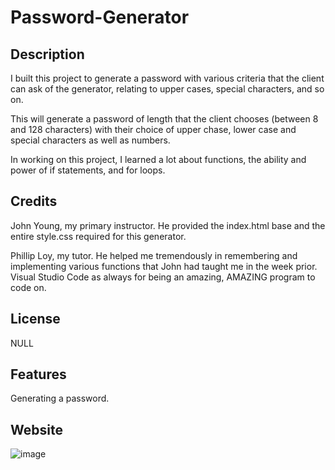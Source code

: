 # Password-Generator

## Description

I built this project to generate a password with various criteria that the client can ask of the generator, relating to upper cases, special characters, and so on.

This will generate a password of length that the client chooses (between 8 and 128 characters) with their choice of upper chase, lower case and special characters as    well as numbers. 

In working on this project, I learned a lot about functions, the ability and power of if statements, and for loops. 

## Credits

John Young, my primary instructor. He provided the index.html base and the entire style.css required for this generator.

Phillip Loy, my tutor. He helped me tremendously in remembering and implementing various functions that John had taught me in the week prior.
Visual Studio Code as always for being an amazing, AMAZING program to code on.

## License

NULL

## Features

Generating a password.

## Website

![image](https://user-images.githubusercontent.com/110741444/196336676-9750e43b-a116-4ef1-85c7-50f836f93137.png)

